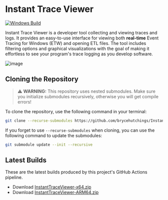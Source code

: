 ﻿# Instant Trace Viewer

[![Windows Build](https://github.com/brycehutchings/InstantTraceViewer/actions/workflows/build-windows.yml/badge.svg)](https://github.com/brycehutchings/InstantTraceViewer/actions/workflows/build-windows.yml)

Instant Trace Viewer is a developer tool collecting and viewing traces and logs. It provides an easy-to-use interface for viewing both **real-time** Event Tracing for Windows (ETW) and opening ETL files. The tool includes filtering options and graphical visualizations with the goal of making it effortless to see your program's trace logging as you develop software.

![image](https://github.com/user-attachments/assets/129b203a-be43-4366-8dde-1eb98eebbbaa)

## Cloning the Repository

> ⚠️ **WARNING:** This repository uses nested submodules. Make sure you initialize submodules recursively, otherwise you will get compile errors!

To clone the repository, use the following command in your terminal:

```bash
git clone --recurse-submodules https://github.com/brycehutchings/InstantTraceViewer
```

If you forget to use `--recurse-submodules` when cloning, you can use the following command to update the submodules:

```bash
git submodule update --init --recursive
```

## Latest Builds

These are the latest builds produced by this project's GitHub Actions pipeline.

* Download [InstantTraceViewer-x64.zip](https://nightly.link/brycehutchings/InstantTraceViewer/workflows/build-windows/main/InstantTraceViewer-x64.zip)
* Download [InstantTraceViewer-ARM64.zip](https://nightly.link/brycehutchings/InstantTraceViewer/workflows/build-windows/main/InstantTraceViewer-ARM64.zip)